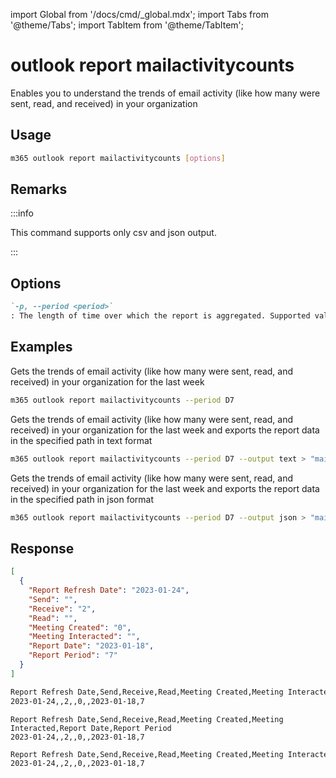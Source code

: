 <!-- DISCLAIMER: All secrets, passwords, and sensitive values in this document are examples only and not real credentials. -->
import Global from '/docs/cmd/_global.mdx';
import Tabs from '@theme/Tabs';
import TabItem from '@theme/TabItem';

# outlook report mailactivitycounts

Enables you to understand the trends of email activity (like how many were sent, read, and received) in your organization

## Usage

```sh
m365 outlook report mailactivitycounts [options]
```

## Remarks

:::info

This command supports only csv and json output.

:::

## Options

```md definition-list
`-p, --period <period>`
: The length of time over which the report is aggregated. Supported values `D7`, `D30`, `D90`, `D180`.
```

<Global />

## Examples

Gets the trends of email activity (like how many were sent, read, and received) in your organization for the last week

```sh
m365 outlook report mailactivitycounts --period D7
```

Gets the trends of email activity (like how many were sent, read, and received) in your organization for the last week and exports the report data in the specified path in text format

```sh
m365 outlook report mailactivitycounts --period D7 --output text > "mailactivitycounts.txt"
```

Gets the trends of email activity (like how many were sent, read, and received) in your organization for the last week and exports the report data in the specified path in json format

```sh
m365 outlook report mailactivitycounts --period D7 --output json > "mailactivitycounts.json"
```

## Response

<Tabs>
  <TabItem value="JSON">

  ```json
  [
    {
      "Report Refresh Date": "2023-01-24",
      "Send": "",
      "Receive": "2",
      "Read": "",
      "Meeting Created": "0",
      "Meeting Interacted": "",
      "Report Date": "2023-01-18",
      "Report Period": "7"
    }
  ]
  ```

  </TabItem>
  <TabItem value="Text">

  ```txt
  Report Refresh Date,Send,Receive,Read,Meeting Created,Meeting Interacted,Report Date,Report Period
  2023-01-24,,2,,0,,2023-01-18,7
  ```

  </TabItem>
  <TabItem value="CSV">

  ```csv
  Report Refresh Date,Send,Receive,Read,Meeting Created,Meeting Interacted,Report Date,Report Period
  2023-01-24,,2,,0,,2023-01-18,7
  ```

  </TabItem>
  <TabItem value="Markdown">

  ```md
  Report Refresh Date,Send,Receive,Read,Meeting Created,Meeting Interacted,Report Date,Report Period
  2023-01-24,,2,,0,,2023-01-18,7
  ```

  </TabItem>
</Tabs>
